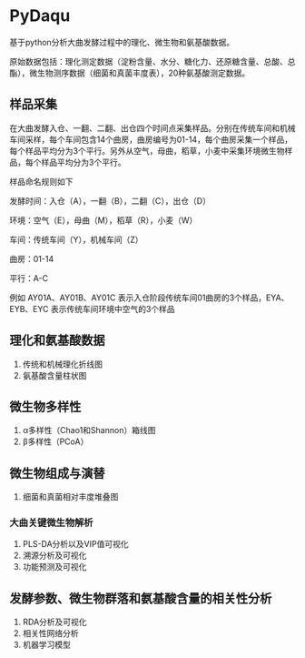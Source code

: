 # PyDaqu
基于python分析大曲发酵过程中的理化、微生物和氨基酸数据。

原始数据包括：理化测定数据（淀粉含量、水分、糖化力、还原糖含量、总酸、总酯），微生物测序数据（细菌和真菌丰度表），20种氨基酸测定数据。

## 样品采集

在大曲发酵入仓、一翻、二翻、出仓四个时间点采集样品。分别在传统车间和机械车间采样，每个车间包含14个曲房，曲房编号为01-14，每个曲房采集一个样品，每个样品平均分为3个平行。另外从空气，母曲，稻草，小麦中采集环境微生物样品，每个样品平均分为3个平行。

样品命名规则如下

发酵时间：入仓（A），一翻（B），二翻（C），出仓（D）

环境：空气（E），母曲（M），稻草（R），小麦（W）

车间：传统车间（Y），机械车间（Z）

曲房：01-14

平行：A-C

例如 AY01A、AY01B、AY01C 表示入仓阶段传统车间01曲房的3个样品，EYA、EYB、EYC 表示传统车间环境中空气的3个样品

## 理化和氨基酸数据

1. 传统和机械理化折线图
2. 氨基酸含量柱状图

## 微生物多样性

1. α多样性（Chao1和Shannon）箱线图
2. β多样性（PCoA）

## 微生物组成与演替

1. 细菌和真菌相对丰度堆叠图

### 大曲关键微生物解析

1. PLS-DA分析以及VIP值可视化
2. 溯源分析及可视化
3. 功能预测及可视化

## 发酵参数、微生物群落和氨基酸含量的相关性分析

1. RDA分析及可视化
2. 相关性网络分析
3. 机器学习模型

